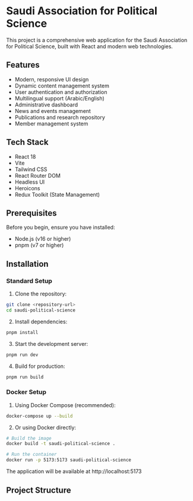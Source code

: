 # Saudi Association for Political Science

This project is a comprehensive web application for the Saudi Association for Political Science, built with React and modern web technologies.

## Features

- Modern, responsive UI design
- Dynamic content management system
- User authentication and authorization
- Multilingual support (Arabic/English)
- Administrative dashboard
- News and events management
- Publications and research repository
- Member management system

## Tech Stack

- React 18
- Vite
- Tailwind CSS
- React Router DOM
- Headless UI
- Heroicons
- Redux Toolkit (State Management)

## Prerequisites

Before you begin, ensure you have installed:
- Node.js (v16 or higher)
- pnpm (v7 or higher)

## Installation

### Standard Setup

1. Clone the repository:
```bash
git clone <repository-url>
cd saudi-political-science
```

2. Install dependencies:
```bash
pnpm install
```

3. Start the development server:
```bash
pnpm run dev
```

4. Build for production:
```bash
pnpm run build
```

### Docker Setup

1. Using Docker Compose (recommended):
```bash
docker-compose up --build
```

2. Or using Docker directly:
```bash
# Build the image
docker build -t saudi-political-science .

# Run the container
docker run -p 5173:5173 saudi-political-science
```

The application will be available at http://localhost:5173


## Project Structure
